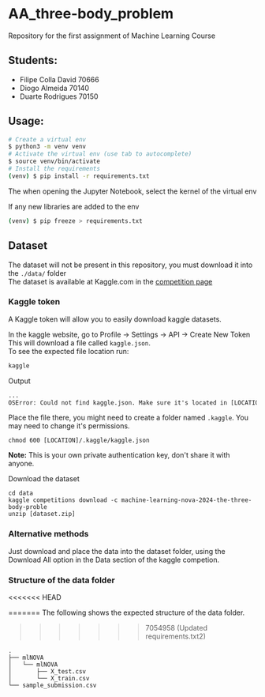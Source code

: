 # AA_three-body_problem
Repository for the first assignment of Machine Learning Course

## Students:
<ul>
  <li>Filipe Colla David 70666</li>
  <li>Diogo Almeida 70140</li>
  <li>Duarte Rodrigues 70150</li>
</ul>


## Usage:
```bash
# Create a virtual env 
$ python3 -m venv venv
# Activate the virtual env (use tab to autocomplete)
$ source venv/bin/activate
# Install the requirements
(venv) $ pip install -r requirements.txt
```

The when opening the Jupyter Notebook, select the kernel of the virtual env

If any new libraries are added to the env
```bash
(venv) $ pip freeze > requirements.txt
```

## Dataset
The dataset will not be present in this repository, you must download it into the ```./data/``` folder<br>
The dataset is available at Kaggle.com in the [competition page](https://www.kaggle.com/competitions/machine-learning-nova-2024-the-three-body-proble/data)

### Kaggle token
A Kaggle token will allow you to easily download kaggle datasets.<br>

In the kaggle website, go to Profile -> Settings -> API -> Create New Token<br>
This will download a file called ```kaggle.json```.<br>
To see the expected file location run:
```bash
kaggle
```
Output
```txt
...
OSError: Could not find kaggle.json. Make sure it's located in [LOCATION]/.kaggle/
```
Place the file there, you might need to create a folder named ```.kaggle```.
You may need to change it's permissions.
```
chmod 600 [LOCATION]/.kaggle/kaggle.json
```
<b>Note:</b> This is your own private authentication key, don't share it with anyone.

Download the dataset
```
cd data
kaggle competitions download -c machine-learning-nova-2024-the-three-body-proble
unzip [dataset.zip]
```

### Alternative methods
Just download and place the data into the dataset folder, using the Download All option in the Data section of the kaggle competion.

### Structure of the data folder
<<<<<<< HEAD

=======
The following shows the expected structure of the data folder.
>>>>>>> 7054958 (Updated requirements.txt2)
```
.
├── mlNOVA
│   └── mlNOVA
│       ├── X_test.csv
│       └── X_train.csv
└── sample_submission.csv
```
